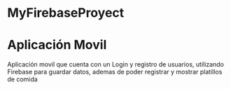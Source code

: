 # MyFirebaseProyect
 
# Aplicación Movil 
Aplicación movil que cuenta con un Login y registro de usuarios, utilizando Firebase para guardar datos, ademas de poder registrar y mostrar platillos de comida 
